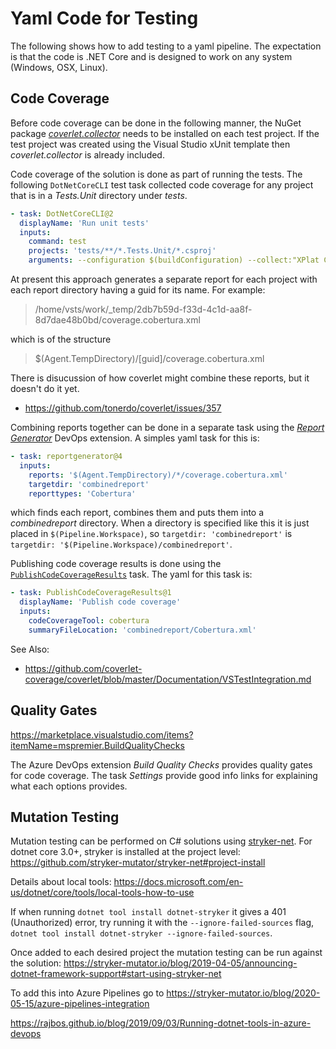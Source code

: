 # Yaml Code for Testing
The following shows how to add testing to a yaml pipeline.
The expectation is that the code is .NET Core and is designed to work on any system (Windows, OSX, Linux).

## Code Coverage
Before code coverage can be done in the following manner, the NuGet package [*coverlet.collector*](coverletNuGet) needs to be installed
on each test project.
If the test project was created using the Visual Studio xUnit template then *coverlet.collector* is already included.

Code coverage of the solution is done as part of running the tests. The following `DotNetCoreCLI` test task collected code coverage for
any project that is in a *Tests.Unit* directory under *tests*.

```yaml
- task: DotNetCoreCLI@2
  displayName: 'Run unit tests'
  inputs:
    command: test
    projects: 'tests/**/*.Tests.Unit/*.csproj'
    arguments: --configuration $(buildConfiguration) --collect:"XPlat Code Coverage"
```

At present this approach generates a separate report for each project with each report directory having a guid for its name.
For example:
> /home/vsts/work/_temp/2db7b59d-f33d-4c1d-aa8f-8d7dae48b0bd/coverage.cobertura.xml

which is of the structure
> $(Agent.TempDirectory)/[guid]/coverage.cobertura.xml

There is disucussion of how coverlet might combine these reports, but it doesn't do it yet.
 - https://github.com/tonerdo/coverlet/issues/357

Combining reports together can be done in a separate task using the [*Report Generator*](reportGenerator) DevOps extension.
A simples yaml task for this is:
```yaml
- task: reportgenerator@4
  inputs:
    reports: '$(Agent.TempDirectory)/*/coverage.cobertura.xml'
    targetdir: 'combinedreport'
    reporttypes: 'Cobertura'
```
which finds each report, combines them and puts them into a *combinedreport* directory. When a directory is specified like this
it is just placed in `$(Pipeline.Workspace)`, so `targetdir: 'combinedreport'` is `targetdir: '$(Pipeline.Workspace)/combinedreport'`.

Publishing code coverage results is done using the [`PublishCodeCoverageResults`](https://docs.microsoft.com/en-us/azure/devops/pipelines/tasks/test/publish-code-coverage-results?view=azure-devops) task.
The yaml for this task is:
```yaml
- task: PublishCodeCoverageResults@1
  displayName: 'Publish code coverage'
  inputs:
    codeCoverageTool: cobertura
    summaryFileLocation: 'combinedreport/Cobertura.xml'
```

See Also:
 - https://github.com/coverlet-coverage/coverlet/blob/master/Documentation/VSTestIntegration.md

## Quality Gates
https://marketplace.visualstudio.com/items?itemName=mspremier.BuildQualityChecks

The Azure DevOps extension *Build Quality Checks* provides quality gates for code coverage. The task *Settings* provide good info links for explaining what each options provides.

[coverletNuGet]: https://www.nuget.org/packages/coverlet.collector/
[reportGenerator]: https://marketplace.visualstudio.com/items?itemName=Palmmedia.reportgenerator

## Mutation Testing
Mutation testing can be performed on C# solutions using [stryker-net](https://github.com/stryker-mutator/stryker-net).
For dotnet core 3.0+, stryker is installed at the project level: https://github.com/stryker-mutator/stryker-net#project-install

Details about local tools: https://docs.microsoft.com/en-us/dotnet/core/tools/local-tools-how-to-use

If when running `dotnet tool install dotnet-stryker` it gives a 401 (Unauthorized) error, try running it with the `--ignore-failed-sources` flag, `dotnet tool install dotnet-stryker --ignore-failed-sources`.

Once added to each desired project the mutation testing can be run against the solution: https://stryker-mutator.io/blog/2019-04-05/announcing-dotnet-framework-support#start-using-stryker-net

To add this into Azure Pipelines go to https://stryker-mutator.io/blog/2020-05-15/azure-pipelines-integration

https://rajbos.github.io/blog/2019/09/03/Running-dotnet-tools-in-azure-devops

